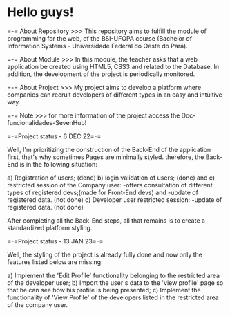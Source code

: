 # Hello guys!
=-= About Repository >>>
This repository aims to fulfill the module of programming for the web, of the BSI-UFOPA course (Bachelor of Information Systems - Universidade Federal do Oeste do Pará).

=-= About Module >>>
 In this module, the teacher asks that a web application be created using HTML5, CSS3 and related to the Database. In addition, the development of the project is periodically monitored.

=-= About Project >>>
My project aims to develop a platform where companies can recruit developers of different types in an easy and intuitive way.

=-= Note >>>
for more information of the project access the Doc-funcionalidades-SevenHub!

=-=Project status - 6 DEC 22=-=

Well, I'm prioritizing the construction of the Back-End of the application first, that's why sometimes
Pages are minimally styled. therefore, the Back-End is in the following situation:

a) Registration of users; (done)
b) login validation of users; (done) and
c) restricted session of the Company user:
-offers consultation of different types of registered devs;(made for Front-End devs) and
-update of registered data. (not done)
c) Developer user restricted session:
-update of registered data. (not done)

After completing all the Back-End steps, all that remains is to create a standardized platform styling.

=-=Project status - 13 JAN 23=-=

Well, the styling of the project is already fully done and now only the features listed below are missing:

a) Implement the 'Edit Profile' functionality belonging to the restricted area of ​​the developer user;
b) Import the user's data to the 'view profile' page so that he can see how his profile is being presented;
c) Implement the functionality of 'View Profile' of the developers listed in the restricted area of ​​the company user.